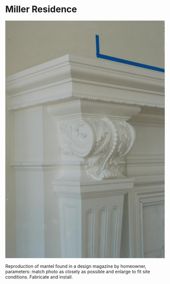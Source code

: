 # Miller Residence

<div class="main-carousel">
  <img class="carousel-cell" src="../../_media/portfolio/new-construction/miller-residence/mantle.jpg"/>
</div>

Reproduction of mantel found in a design magazine by homeowner, parameters:
match photo as closely as possible and enlarge to fit site conditions. Fabricate
and install.
